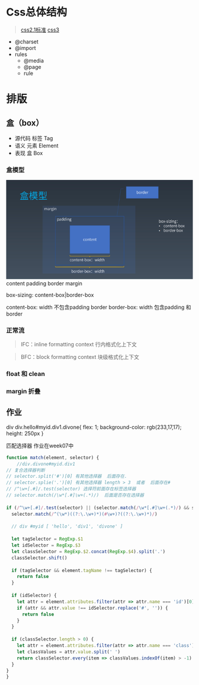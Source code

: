 # Css总体结构
 > [css2.1标准](https://www.w3.org/TR/2011/REC-CSS2-20110607/#minitoc)
 > [css3](https://www.w3.org/TR/css-syntax-3/)
* @charset
* @import
* rules
  * @media
  * @page
  * rule

# 排版
## 盒（box） 
* 源代码  标签  Tag
* 语义  元素  Element
* 表现  盒  Box

### 盒模型

![盒模型](./box.png)
content padding border margin

box-sizing: content-box|border-box

content-box: width 不包含padding border
border-box: width 包含padding 和 border

### 正常流


> IFC：inline formatting context 行内格式化上下文

> BFC：block formatting context  块级格式化上下文

### float 和 clean

### margin 折叠


## 作业
div div.hello#myid.div1.divone{
      flex: 1;
      background-color: rgb(233,17,17);
      height: 250px
    }

  匹配选择器 作业在week07中

  ```js
  function match(element, selector) {
      //div.divone#myid.div1
  // 复合选择器判断
  // selector.split('#')[0] 有其他选择器  后面存在.
  // selector.splie('.')[0] 有其他选择器 length > 3  或者  后面存在#
  // /^\w+[.#]/.test(selector) 选择符前面存在标签选择器
  // selector.match(/\w*[.#]\w+(.*)/)  后面是否存在选择器

  if (/^\w+[.#]/.test(selector) || (selector.match(/\w*[.#]\w+(.*)/) && selector.match(/\w*[.#]\w+(.*)/)[1])) {
    selector.match(/^(\w*)((?:\.\w+)*)(#\w+)?((?:\.\w+)*)/)
    
    // div #myid [ 'hello', 'div1', 'divone' ]

    let tagSelector = RegExp.$1
    let idSelector = RegExp.$3
    let classSelector = RegExp.$2.concat(RegExp.$4).split('.')
    classSelector.shift()

    if (tagSelector && element.tagName !== tagSelector) {
      return false
    }

    if (idSelector) {
      let attr = element.attributes.filter(attr => attr.name === 'id')[0]
      if (attr && attr.value !== idSelector.replace('#', '')) {
        return false
      }
    }

    if (classSelector.length > 0) {
      let attr = element.attributes.filter(attr => attr.name === 'class')[0]
      let classValues = attr.value.split(' ')
      return classSelector.every(item => classValues.indexOf(item) > -1)
    }
  }
  }
  ```